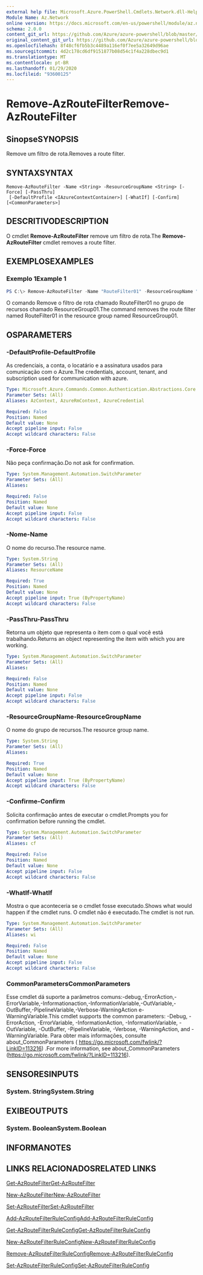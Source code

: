 ```yaml
---
external help file: Microsoft.Azure.PowerShell.Cmdlets.Network.dll-Help.xml
Module Name: Az.Network
online version: https://docs.microsoft.com/en-us/powershell/module/az.network/remove-azroutefilter
schema: 2.0.0
content_git_url: https://github.com/Azure/azure-powershell/blob/master/src/Network/Network/help/Remove-AzRouteFilter.md
original_content_git_url: https://github.com/Azure/azure-powershell/blob/master/src/Network/Network/help/Remove-AzRouteFilter.md
ms.openlocfilehash: 8f48cf6fb5b3c4489a116ef0f7ee5a32649d96ae
ms.sourcegitcommit: 4d2c178cd6df9151877b08d54c1f4a228dbec9d1
ms.translationtype: MT
ms.contentlocale: pt-BR
ms.lasthandoff: 01/29/2020
ms.locfileid: "93600125"
---
```

# <span data-ttu-id="94b73-101">Remove-AzRouteFilter</span><span class="sxs-lookup"><span data-stu-id="94b73-101">Remove-AzRouteFilter</span></span>

## <span data-ttu-id="94b73-102">Sinopse</span><span class="sxs-lookup"><span data-stu-id="94b73-102">SYNOPSIS</span></span>
<span data-ttu-id="94b73-103">Remove um filtro de rota.</span><span class="sxs-lookup"><span data-stu-id="94b73-103">Removes a route filter.</span></span>

## <span data-ttu-id="94b73-104">SYNTAX</span><span class="sxs-lookup"><span data-stu-id="94b73-104">SYNTAX</span></span>

```
Remove-AzRouteFilter -Name <String> -ResourceGroupName <String> [-Force] [-PassThru]
 [-DefaultProfile <IAzureContextContainer>] [-WhatIf] [-Confirm] [<CommonParameters>]
```

## <span data-ttu-id="94b73-105">DESCRITIVO</span><span class="sxs-lookup"><span data-stu-id="94b73-105">DESCRIPTION</span></span>
<span data-ttu-id="94b73-106">O cmdlet **Remove-AzRouteFilter** remove um filtro de rota.</span><span class="sxs-lookup"><span data-stu-id="94b73-106">The **Remove-AzRouteFilter** cmdlet removes a route filter.</span></span>

## <span data-ttu-id="94b73-107">EXEMPLOS</span><span class="sxs-lookup"><span data-stu-id="94b73-107">EXAMPLES</span></span>

### <span data-ttu-id="94b73-108">Exemplo 1</span><span class="sxs-lookup"><span data-stu-id="94b73-108">Example 1</span></span>
```powershell
PS C:\> Remove-AzRouteFilter -Name "RouteFilter01" -ResourceGroupName "ResourceGroup01"
```

<span data-ttu-id="94b73-109">O comando Remove o filtro de rota chamado RouteFilter01 no grupo de recursos chamado ResourceGroup01.</span><span class="sxs-lookup"><span data-stu-id="94b73-109">The command removes the route filter named RouteFilter01 in the resource group named ResourceGroup01.</span></span>

## <span data-ttu-id="94b73-110">OS</span><span class="sxs-lookup"><span data-stu-id="94b73-110">PARAMETERS</span></span>

### <span data-ttu-id="94b73-111">-DefaultProfile</span><span class="sxs-lookup"><span data-stu-id="94b73-111">-DefaultProfile</span></span>
<span data-ttu-id="94b73-112">As credenciais, a conta, o locatário e a assinatura usados para comunicação com o Azure.</span><span class="sxs-lookup"><span data-stu-id="94b73-112">The credentials, account, tenant, and subscription used for communication with azure.</span></span>

```yaml
Type: Microsoft.Azure.Commands.Common.Authentication.Abstractions.Core.IAzureContextContainer
Parameter Sets: (All)
Aliases: AzContext, AzureRmContext, AzureCredential

Required: False
Position: Named
Default value: None
Accept pipeline input: False
Accept wildcard characters: False
```

### <span data-ttu-id="94b73-113">-Force</span><span class="sxs-lookup"><span data-stu-id="94b73-113">-Force</span></span>
<span data-ttu-id="94b73-114">Não peça confirmação.</span><span class="sxs-lookup"><span data-stu-id="94b73-114">Do not ask for confirmation.</span></span>

```yaml
Type: System.Management.Automation.SwitchParameter
Parameter Sets: (All)
Aliases:

Required: False
Position: Named
Default value: None
Accept pipeline input: False
Accept wildcard characters: False
```

### <span data-ttu-id="94b73-115">-Nome</span><span class="sxs-lookup"><span data-stu-id="94b73-115">-Name</span></span>
<span data-ttu-id="94b73-116">O nome do recurso.</span><span class="sxs-lookup"><span data-stu-id="94b73-116">The resource name.</span></span>

```yaml
Type: System.String
Parameter Sets: (All)
Aliases: ResourceName

Required: True
Position: Named
Default value: None
Accept pipeline input: True (ByPropertyName)
Accept wildcard characters: False
```

### <span data-ttu-id="94b73-117">-PassThru</span><span class="sxs-lookup"><span data-stu-id="94b73-117">-PassThru</span></span>
<span data-ttu-id="94b73-118">Retorna um objeto que representa o item com o qual você está trabalhando.</span><span class="sxs-lookup"><span data-stu-id="94b73-118">Returns an object representing the item with which you are working.</span></span>

```yaml
Type: System.Management.Automation.SwitchParameter
Parameter Sets: (All)
Aliases:

Required: False
Position: Named
Default value: None
Accept pipeline input: False
Accept wildcard characters: False
```

### <span data-ttu-id="94b73-119">-ResourceGroupName</span><span class="sxs-lookup"><span data-stu-id="94b73-119">-ResourceGroupName</span></span>
<span data-ttu-id="94b73-120">O nome do grupo de recursos.</span><span class="sxs-lookup"><span data-stu-id="94b73-120">The resource group name.</span></span>

```yaml
Type: System.String
Parameter Sets: (All)
Aliases:

Required: True
Position: Named
Default value: None
Accept pipeline input: True (ByPropertyName)
Accept wildcard characters: False
```

### <span data-ttu-id="94b73-121">-Confirme</span><span class="sxs-lookup"><span data-stu-id="94b73-121">-Confirm</span></span>
<span data-ttu-id="94b73-122">Solicita confirmação antes de executar o cmdlet.</span><span class="sxs-lookup"><span data-stu-id="94b73-122">Prompts you for confirmation before running the cmdlet.</span></span>

```yaml
Type: System.Management.Automation.SwitchParameter
Parameter Sets: (All)
Aliases: cf

Required: False
Position: Named
Default value: None
Accept pipeline input: False
Accept wildcard characters: False
```

### <span data-ttu-id="94b73-123">-WhatIf</span><span class="sxs-lookup"><span data-stu-id="94b73-123">-WhatIf</span></span>
<span data-ttu-id="94b73-124">Mostra o que aconteceria se o cmdlet fosse executado.</span><span class="sxs-lookup"><span data-stu-id="94b73-124">Shows what would happen if the cmdlet runs.</span></span>
<span data-ttu-id="94b73-125">O cmdlet não é executado.</span><span class="sxs-lookup"><span data-stu-id="94b73-125">The cmdlet is not run.</span></span>

```yaml
Type: System.Management.Automation.SwitchParameter
Parameter Sets: (All)
Aliases: wi

Required: False
Position: Named
Default value: None
Accept pipeline input: False
Accept wildcard characters: False
```

### <span data-ttu-id="94b73-126">CommonParameters</span><span class="sxs-lookup"><span data-stu-id="94b73-126">CommonParameters</span></span>
<span data-ttu-id="94b73-127">Esse cmdlet dá suporte a parâmetros comuns:-debug,-ErrorAction,-ErrorVariable,-Informationaction,-InformationVariable,-OutVariable,-OutBuffer,-PipelineVariable,-Verbose-WarningAction e-WarningVariable.</span><span class="sxs-lookup"><span data-stu-id="94b73-127">This cmdlet supports the common parameters: -Debug, -ErrorAction, -ErrorVariable, -InformationAction, -InformationVariable, -OutVariable, -OutBuffer, -PipelineVariable, -Verbose, -WarningAction, and -WarningVariable.</span></span> <span data-ttu-id="94b73-128">Para obter mais informações, consulte about_CommonParameters ( https://go.microsoft.com/fwlink/?LinkID=113216) .</span><span class="sxs-lookup"><span data-stu-id="94b73-128">For more information, see about_CommonParameters (https://go.microsoft.com/fwlink/?LinkID=113216).</span></span>

## <span data-ttu-id="94b73-129">SENSORES</span><span class="sxs-lookup"><span data-stu-id="94b73-129">INPUTS</span></span>

### <span data-ttu-id="94b73-130">System. String</span><span class="sxs-lookup"><span data-stu-id="94b73-130">System.String</span></span>

## <span data-ttu-id="94b73-131">EXIBE</span><span class="sxs-lookup"><span data-stu-id="94b73-131">OUTPUTS</span></span>

### <span data-ttu-id="94b73-132">System. Boolean</span><span class="sxs-lookup"><span data-stu-id="94b73-132">System.Boolean</span></span>

## <span data-ttu-id="94b73-133">INFORMA</span><span class="sxs-lookup"><span data-stu-id="94b73-133">NOTES</span></span>

## <span data-ttu-id="94b73-134">LINKS RELACIONADOS</span><span class="sxs-lookup"><span data-stu-id="94b73-134">RELATED LINKS</span></span>

[<span data-ttu-id="94b73-135">Get-AzRouteFilter</span><span class="sxs-lookup"><span data-stu-id="94b73-135">Get-AzRouteFilter</span></span>](./Get-AzRouteFilter.md)

[<span data-ttu-id="94b73-136">New-AzRouteFilter</span><span class="sxs-lookup"><span data-stu-id="94b73-136">New-AzRouteFilter</span></span>](./New-AzRouteFilter.md)

[<span data-ttu-id="94b73-137">Set-AzRouteFilter</span><span class="sxs-lookup"><span data-stu-id="94b73-137">Set-AzRouteFilter</span></span>](./Set-AzRouteFilter.md)

[<span data-ttu-id="94b73-138">Add-AzRouteFilterRuleConfig</span><span class="sxs-lookup"><span data-stu-id="94b73-138">Add-AzRouteFilterRuleConfig</span></span>](./Add-AzRouteFilterRuleConfig.md)

[<span data-ttu-id="94b73-139">Get-AzRouteFilterRuleConfig</span><span class="sxs-lookup"><span data-stu-id="94b73-139">Get-AzRouteFilterRuleConfig</span></span>](./Get-AzRouteFilterRuleConfig.md)

[<span data-ttu-id="94b73-140">New-AzRouteFilterRuleConfig</span><span class="sxs-lookup"><span data-stu-id="94b73-140">New-AzRouteFilterRuleConfig</span></span>](./New-AzRouteFilterRuleConfig.md)

[<span data-ttu-id="94b73-141">Remove-AzRouteFilterRuleConfig</span><span class="sxs-lookup"><span data-stu-id="94b73-141">Remove-AzRouteFilterRuleConfig</span></span>](./Remove-AzRouteFilterRuleConfig.md)

[<span data-ttu-id="94b73-142">Set-AzRouteFilterRuleConfig</span><span class="sxs-lookup"><span data-stu-id="94b73-142">Set-AzRouteFilterRuleConfig</span></span>](./Set-AzRouteFilterRuleConfig.md)
